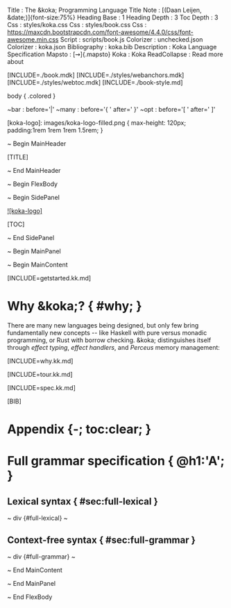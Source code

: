 Title         : The &koka; Programming Language
Title Note    : [(Daan Leijen, &date;)]{font-size:75%}
Heading Base  : 1
Heading Depth : 3
Toc Depth     : 3
Css           : styles/koka.css
Css           : styles/book.css
Css           : https://maxcdn.bootstrapcdn.com/font-awesome/4.4.0/css/font-awesome.min.css
Script        : scripts/book.js
Colorizer     : unchecked.json
Colorizer     : koka.json
Bibliography  : koka.bib
Description   : Koka Language Specification
Mapsto        : [$\rightsquigarrow$]{.mapsto}
Koka          : Koka
ReadCollapse  : Read more about

[INCLUDE=./book.mdk]
[INCLUDE=./styles/webanchors.mdk]
[INCLUDE=./styles/webtoc.mdk]
[INCLUDE=./book-style.md]

body {
  .colored
}

~bar          : before='|'
~many         : before='{ ' after=' }'
~opt          : before='[ ' after=' ]'


[koka-logo]: images/koka-logo-filled.png { max-height: 120px; padding:1rem 1rem 1rem 1.5rem; }

~ Begin MainHeader

[TITLE]

~ End MainHeader

~ Begin FlexBody

~ Begin SidePanel

[![koka-logo]](https://github.com/koka-lang/koka)

[TOC]

~ End SidePanel

~ Begin MainPanel

~ Begin MainContent

[INCLUDE=getstarted.kk.md]

# Why &koka;? { #why; }

There are many new languages being designed, but only few
bring fundamentally new concepts -- like Haskell with
pure versus monadic programming, or Rust with borrow checking.
&koka; distinguishes itself through _effect typing_, _effect handlers_,
and _Perceus_ memory management:

[INCLUDE=why.kk.md]

[INCLUDE=tour.kk.md]

[INCLUDE=spec.kk.md]

[BIB]

# Appendix {-; toc:clear; }

# Full grammar specification { @h1:'A'; }

## Lexical syntax { #sec:full-lexical }

~ div {#full-lexical}
~

## Context-free syntax  { #sec:full-grammar }

~ div {#full-grammar}
~

~ End MainContent

~ End MainPanel

~ End FlexBody
